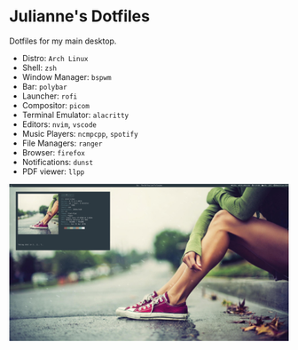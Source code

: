 # Julianne's Dotfiles

Dotfiles for my main desktop.

- Distro: `Arch Linux`
- Shell: `zsh`
- Window Manager: `bspwm`
- Bar: `polybar`
- Launcher: `rofi`
- Compositor: `picom`
- Terminal Emulator: `alacritty`
- Editors: `nvim`, `vscode`
- Music Players: `ncmpcpp`, `spotify`
- File Managers: `ranger`
- Browser: `firefox`
- Notifications: `dunst`
- PDF viewer: `llpp`

![](scrot.png?raw=true)
